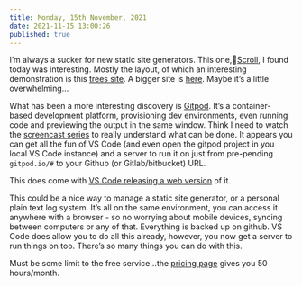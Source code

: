 ```yaml
---
title: Monday, 15th November, 2021
date: 2021-11-15 13:00:26
published: true
---
```


I’m always a sucker for new static site generators. This one,📜[Scroll](https://scroll.pub/), I found today was interesting. Mostly the layout, of which an interesting demonstration is this [trees site](https://treebase.treenotation.org/treedb/). A bigger site is [here](https://breckyunits.com/index.html). Maybe it’s a little overwhelming…

What has been a more interesting discovery is [Gitpod](https://www.gitpod.io/docs/). It’s a container-based development platform, provisioning dev environments, even running code and previewing the output in the same window. Think I need to watch the [screencast series](https://www.gitpod.io/screencasts) to really understand what can be done. It appears you can get all the fun of VS Code (and even open the gitpod project in you local VS Code instance) and a server to run it on just from pre-pending `gitpod.io/#` to your Github (or Gitlab/bitbucket) URL.

This does come with [VS Code releasing a web version](https://vscode.dev/) of it.

This could be a nice way to manage a static site generator, or a personal plain text log system. It’s all on the same environment, you can access it anywhere with a browser - so no worrying about mobile devices, syncing between computers or any of that. Everything is backed up on github. VS Code does allow you to do all this already, however, you now get a server to run things on too. There’s so many things you can do with this.

Must be some limit to the free service…the [pricing page](https://www.gitpod.io/pricing) gives you 50 hours/month.